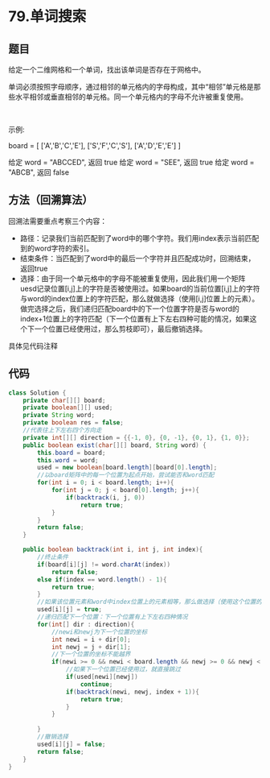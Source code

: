 # 79.单词搜索

## 题目
给定一个二维网格和一个单词，找出该单词是否存在于网格中。

单词必须按照字母顺序，通过相邻的单元格内的字母构成，其中“相邻”单元格是那些水平相邻或垂直相邻的单元格。同一个单元格内的字母不允许被重复使用。

 

示例:

board =
[
  ['A','B','C','E'],
  ['S','F','C','S'],
  ['A','D','E','E']
]

给定 word = "ABCCED", 返回 true
给定 word = "SEE", 返回 true
给定 word = "ABCB", 返回 false


## 方法（回溯算法）
回溯法需要重点考察三个内容：
* 路径：记录我们当前匹配到了word中的哪个字符。我们用index表示当前匹配到的word字符的索引。
* 结束条件：当匹配到了word中的最后一个字符并且匹配成功时，回溯结束，返回true
* 选择：由于同一个单元格中的字母不能被重复使用，因此我们用一个矩阵uesd记录位置[i,j]上的字符是否被使用过。如果board的当前位置[i,j]上的字符与word的index位置上的字符匹配，那么就做选择（使用[i,j]位置上的元素）。做完选择之后，我们递归匹配board中的下一个位置字符是否与word的index+1位置上的字符匹配（下一个位置有上下左右四种可能的情况，如果这个下一个位置已经使用过，那么剪枝即可），最后撤销选择。

具体见代码注释

## 代码
```java
class Solution {
    private char[][] board;
    private boolean[][] used;
    private String word;
    private boolean res = false;
    //代表往上下左右四个方向走
    private int[][] direction = {{-1, 0}, {0, -1}, {0, 1}, {1, 0}};
    public boolean exist(char[][] board, String word) {
        this.board = board;
        this.word = word;
        used = new boolean[board.length][board[0].length];
        //以board矩阵中的每一个位置为起点开始，尝试能否和word匹配
        for(int i = 0; i < board.length; i++){
            for(int j = 0; j < board[0].length; j++){
                if(backtrack(i, j, 0))
                    return true;
            }
        }
        return false;
    }

    public boolean backtrack(int i, int j, int index){
        //终止条件
        if(board[i][j] != word.charAt(index))
            return false;
        else if(index == word.length() - 1){
            return true;
        }
        //如果该位置元素和word中index位置上的元素相等，那么做选择（使用这个位置的元素）
        used[i][j] = true;
        //递归匹配下一个位置：下一个位置有上下左右四种情况
        for(int[] dir : direction){
            //newi和newj为下一个位置的坐标
            int newi = i + dir[0];
            int newj = j + dir[1];
            //下一个位置的坐标不能越界
            if(newi >= 0 && newi < board.length && newj >= 0 && newj < board[0].length){
                //如果下一个位置已经使用过，就直接跳过
                if(used[newi][newj])
                    continue;
                if(backtrack(newi, newj, index + 1)){
                    return true;
                }
            }
            
        }
        //撤销选择
        used[i][j] = false;
        return false;
    }
}
```